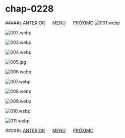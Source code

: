 # chap-0228
#####s [ANTERIOR](/chap-0227/readme.md)&nbsp;&nbsp;&nbsp;&nbsp;&nbsp;&nbsp;[MENU](/readme.md)&nbsp;&nbsp;&nbsp;&nbsp;&nbsp;&nbsp;[PRÓXIMO](/chap-0229/readme.md)
![001.webp](001.webp)

![002.webp](002.webp)

![003.webp](003.webp)

![004.webp](004.webp)

![005.jpg](005.jpg)

![006.webp](006.webp)

![007.webp](007.webp)

![008.webp](008.webp)

![009.webp](009.webp)

![010.webp](010.webp)

![011.webp](011.webp)

#####s [ANTERIOR](/chap-0227/readme.md)&nbsp;&nbsp;&nbsp;&nbsp;&nbsp;&nbsp;[MENU](/readme.md)&nbsp;&nbsp;&nbsp;&nbsp;&nbsp;&nbsp;[PRÓXIMO](/chap-0229/readme.md)
